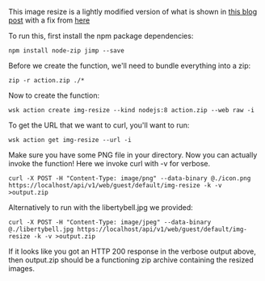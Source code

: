 This image resize is a lightly modified version of what is shown in [this blog post](https://www.thepolyglotdeveloper.com/2017/12/convert-nodejs-restful-api-serverless-openwhisk/) with a fix from [here](https://github.com/oliver-moran/jimp/issues/90)

To run this, first install the npm package dependencies:

```
npm install node-zip jimp --save
```

Before we create the function, we'll need to bundle everything into a zip:

```
zip -r action.zip ./*
```

Now to create the function:

```
wsk action create img-resize --kind nodejs:8 action.zip --web raw -i
```

To get the URL that we want to curl, you'll want to run:

```
wsk action get img-resize --url -i
```

Make sure you have some PNG file in your directory. Now you can actually invoke the function! Here we invoke curl with -v for verbose.

```
curl -X POST -H "Content-Type: image/png" --data-binary @./icon.png https://localhost/api/v1/web/guest/default/img-resize -k -v >output.zip
```

Alternatively to run with the libertybell.jpg we provided:

```
curl -X POST -H "Content-Type: image/jpeg" --data-binary @./libertybell.jpg https://localhost/api/v1/web/guest/default/img-resize -k -v >output.zip
```

If it looks like you got an HTTP 200 response in the verbose output above, then output.zip should be a functioning zip archive containing the resized images.
